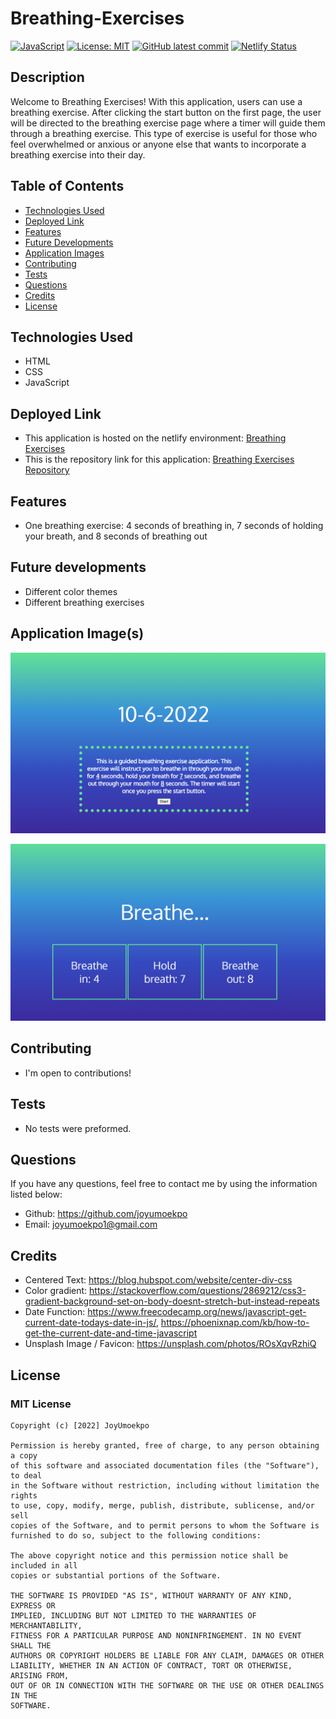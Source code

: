 # Breathing-Exercises

[![JavaScript](https://img.shields.io/badge/--F7DF1E?logo=javascript&logoColor=000)](https://www.javascript.com/)
[![License: MIT](https://img.shields.io/badge/License-MIT-green.svg)](https://opensource.org/licenses/MIT)
[![GitHub latest commit](https://img.shields.io/github/last-commit/JoyUmoekpo/Breathing-Exercises)](https://github.com/JoyUmoekpo/Breathing-Exercises/commit/main)
[![Netlify Status](https://api.netlify.com/api/v1/badges/e01dbce9-e897-498e-87eb-370b747ac8ee/deploy-status)](https://app.netlify.com/sites/breathing-exercises/deploys)

## Description

Welcome to Breathing Exercises! With this application, users can use a breathing exercise. After clicking the start button on the first page, the user will be directed to the breathing exercise page where a timer will guide them through a breathing exercise. This type of exercise is useful for those who feel overwhelmed or anxious or anyone else that wants to incorporate a breathing exercise into their day.

## Table of Contents

* [Technologies Used](#technologies-used)
* [Deployed Link](#deployed-link)
* [Features](#features)
* [Future Developments](#future-developments)
* [Application Images](#application-images)
* [Contributing](#contributing)
* [Tests](#tests)
* [Questions](#questions)
* [Credits](#credits)
* [License](#license)

## Technologies Used

* HTML
* CSS
* JavaScript

## Deployed Link

* This application is hosted on the netlify environment: [Breathing Exercises](https://breathing-exercises.netlify.app/)
* This is the repository link for this application: [Breathing Exercises Repository](https://github.com/JoyUmoekpo/Breathing-Exercises)

## Features

* One breathing exercise: 4 seconds of breathing in, 7 seconds of holding your breath, and 8 seconds of breathing out

## Future developments

* Different color themes
* Different breathing exercises

## Application Image(s)

![Image 1](./assets/image1.png)

![Image 2](./assets/image2.png)

## Contributing

* I'm open to contributions!

## Tests

* No tests were preformed.

## Questions

If you have any questions, feel free to contact me by using the information listed below:

* Github: <https://github.com/joyumoekpo>
* Email: joyumoekpo1@gmail.com

## Credits

* Centered Text: <https://blog.hubspot.com/website/center-div-css>
* Color gradient: <https://stackoverflow.com/questions/2869212/css3-gradient-background-set-on-body-doesnt-stretch-but-instead-repeats>
* Date Function:
<https://www.freecodecamp.org/news/javascript-get-current-date-todays-date-in-js/>,
<https://phoenixnap.com/kb/how-to-get-the-current-date-and-time-javascript>
* Unsplash Image / Favicon: <https://unsplash.com/photos/ROsXqvRzhiQ>

## License

### MIT License

```
Copyright (c) [2022] JoyUmoekpo

Permission is hereby granted, free of charge, to any person obtaining a copy
of this software and associated documentation files (the "Software"), to deal
in the Software without restriction, including without limitation the rights
to use, copy, modify, merge, publish, distribute, sublicense, and/or sell
copies of the Software, and to permit persons to whom the Software is
furnished to do so, subject to the following conditions:

The above copyright notice and this permission notice shall be included in all
copies or substantial portions of the Software.

THE SOFTWARE IS PROVIDED "AS IS", WITHOUT WARRANTY OF ANY KIND, EXPRESS OR
IMPLIED, INCLUDING BUT NOT LIMITED TO THE WARRANTIES OF MERCHANTABILITY,
FITNESS FOR A PARTICULAR PURPOSE AND NONINFRINGEMENT. IN NO EVENT SHALL THE
AUTHORS OR COPYRIGHT HOLDERS BE LIABLE FOR ANY CLAIM, DAMAGES OR OTHER
LIABILITY, WHETHER IN AN ACTION OF CONTRACT, TORT OR OTHERWISE, ARISING FROM,
OUT OF OR IN CONNECTION WITH THE SOFTWARE OR THE USE OR OTHER DEALINGS IN THE
SOFTWARE.
```
